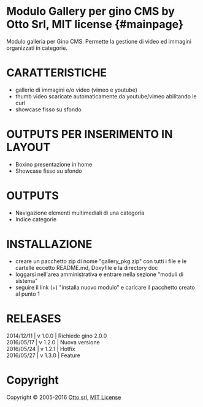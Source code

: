 Modulo Gallery per gino CMS by Otto Srl, MIT license {#mainpage}
=================================================================

Modulo galleria per Gino CMS. Permette la gestione di video ed immagini organizzati in categorie.

# CARATTERISTICHE

- gallerie di immagini e/o video (vimeo e youtube)
- thumb video scaricate automaticamente da youtube/vimeo abilitando le curl
- showcase fisso su sfondo

# OUTPUTS PER INSERIMENTO IN LAYOUT

- Boxino presentazione in home
- Showcase fisso su sfondo

# OUTPUTS

- Navigazione elementi multimediali di una categoria
- Indice categorie

# INSTALLAZIONE

- creare un pacchetto zip di nome "gallery_pkg.zip" con tutti i file e le cartelle eccetto README.md, Doxyfile e la directory doc
- loggarsi nell'area amministrativa e entrare nella sezione "moduli di sistema"
- seguire il link (+) "installa nuovo modulo" e caricare il pacchetto creato al punto 1

# RELEASES

2014/12/11 | v 1.0.0 | Richiede gino 2.0.0  
2016/05/17 | v 1.2.0 | Nuova versione  
2016/05/24 | v 1.2.1 | Hotfix  
2016/05/27 | v 1.3.0 | Feature  

# Copyright
Copyright © 2005-2016 [Otto srl](http://www.otto.to.it), [MIT License](http://opensource.org/licenses/MIT)

